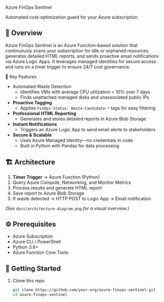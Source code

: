 Azure FinOps Sentinel

Automated cost-optimization guard for your Azure subscription.

## 🚀 Overview

Azure FinOps Sentinel is an Azure Function–based solution that continuously scans your subscription for idle or orphaned resources, generates detailed HTML reports, and sends proactive email notifications via Azure Logic Apps. It leverages managed identities for secure access and runs on a timer trigger to ensure 24/7 cost governance.

🔑 Key Features

- Automated Waste Detection  
  - Identifies VMs with average CPU utilization < 10% over 7 days  
  - Finds unattached managed disks and unassociated public IPs  
- **Proactive Tagging**  
  - Applies `FinOps-Status: Waste-Candidate-*` tags for easy filtering  
- **Professional HTML Reporting**  
  - Generates and stores detailed reports in Azure Blob Storage  
- **Instant Notifications**  
  - Triggers an Azure Logic App to send email alerts to stakeholders  
- **Secure & Scalable**  
  - Uses Azure Managed Identity—no credentials in code  
  - Built in Python with Pandas for data processing  

## 🏗️ Architecture

1. **Timer Trigger** → Azure Function (Python)  
2. Query Azure Compute, Networking, and Monitor Metrics  
3. Process results and generate HTML report  
4. Save report to Azure Blob Storage  
5. If waste detected → HTTP POST to Logic App → Email notification  

*(See `docs/architecture-diagram.png` for a visual overview.)*

## ⚙️ Prerequisites

- Azure Subscription  
- Azure CLI / PowerShell  
- Python 3.8+  
- Azure Function Core Tools  

## 🚀 Getting Started

1. Clone this repo  
   ```bash
   git clone https://github.com/your-org/azure-finops-sentinel.git
   cd azure-finops-sentinel
